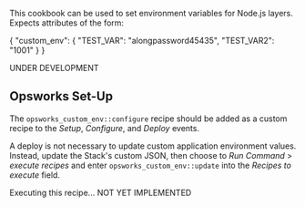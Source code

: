 This cookbook can be used to set environment variables for Node.js layers.
Expects attributes of the form:

{
  "custom_env": {
  "TEST_VAR": "alongpassword45435",
  "TEST_VAR2": "1001"
  }
}


UNDER DEVELOPMENT


Opsworks Set-Up
---------------

The `opsworks_custom_env::configure` recipe should be added as a custom recipe to the _Setup_, _Configure_, and _Deploy_ events.

A deploy is not necessary to update custom application environment values. Instead, update the Stack's custom JSON, then choose to _Run Command_ > _execute recipes_ and enter `opsworks_custom_env::update` into the _Recipes to execute_ field. 

Executing this recipe... NOT YET IMPLEMENTED
